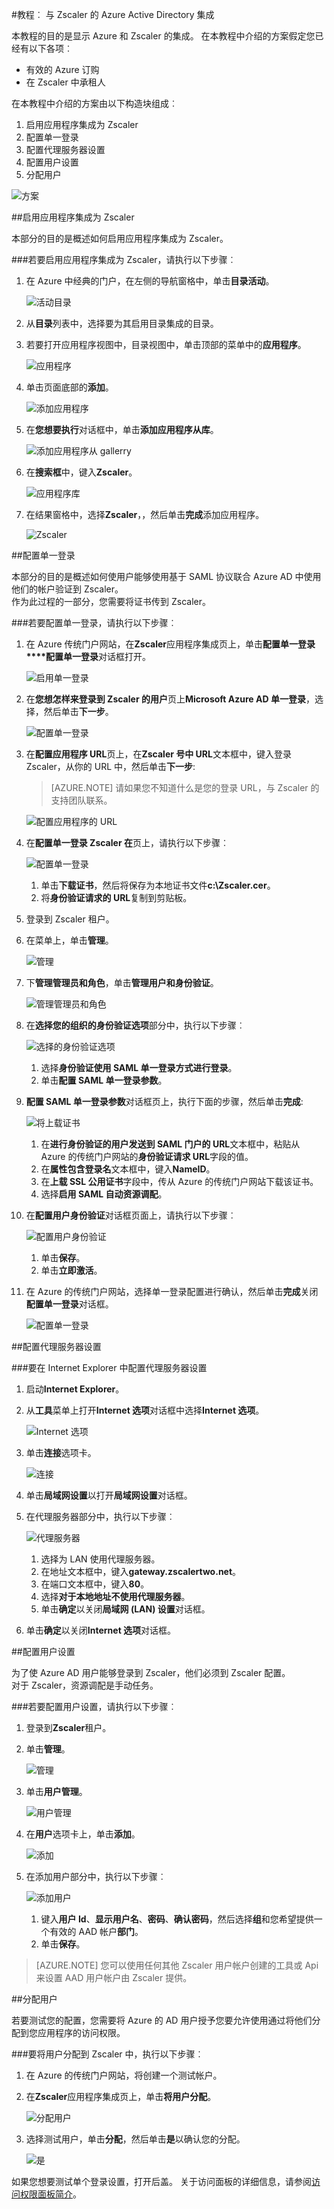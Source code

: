 <properties 
    pageTitle="教程︰ Azure Active Directory 集成与 Zscaler |Microsoft Azure" 
    description="了解如何使用 Zscaler Azure Active Directory 以启用单一登录、 自动化资源调配，和更多。" 
    services="active-directory" 
    authors="jeevansd"  
    documentationCenter="na" 
    manager="femila"/>
<tags 
    ms.service="active-directory" 
    ms.devlang="na" 
    ms.topic="article" 
    ms.tgt_pltfrm="na" 
    ms.workload="identity" 
    ms.date="08/16/2016" 
    ms.author="jeedes" />

#<a name="tutorial-azure-active-directory-integration-with-zscaler"></a>教程︰ 与 Zscaler 的 Azure Active Directory 集成
  
本教程的目的是显示 Azure 和 Zscaler 的集成。 在本教程中介绍的方案假定您已经有以下各项︰

-   有效的 Azure 订购
-   在 Zscaler 中承租人
  
在本教程中介绍的方案由以下构造块组成︰

1.  启用应用程序集成为 Zscaler
2.  配置单一登录
3.  配置代理服务器设置
4.  配置用户设置
5.  分配用户

![方案](./media/active-directory-saas-zscaler-tutorial/IC769226.png "方案")

##<a name="enabling-the-application-integration-for-zscaler"></a>启用应用程序集成为 Zscaler
  
本部分的目的是概述如何启用应用程序集成为 Zscaler。

###<a name="to-enable-the-application-integration-for-zscaler-perform-the-following-steps"></a>若要启用应用程序集成为 Zscaler，请执行以下步骤︰

1.  在 Azure 中经典的门户，在左侧的导航窗格中，单击**目录活动**。

    ![活动目录](./media/active-directory-saas-zscaler-tutorial/IC700993.png "活动目录")

2.  从**目录**列表中，选择要为其启用目录集成的目录。

3.  若要打开应用程序视图中，目录视图中，单击顶部的菜单中的**应用程序**。

    ![应用程序](./media/active-directory-saas-zscaler-tutorial/IC700994.png "应用程序")

4.  单击页面底部的**添加**。

    ![添加应用程序](./media/active-directory-saas-zscaler-tutorial/IC749321.png "添加应用程序")

5.  在**您想要执行**对话框中，单击**添加应用程序从库**。

    ![添加应用程序从 gallerry](./media/active-directory-saas-zscaler-tutorial/IC749322.png "添加应用程序从 gallerry")

6.  在**搜索框**中，键入**Zscaler**。

    ![应用程序库](./media/active-directory-saas-zscaler-tutorial/IC769227.png "应用程序库")

7.  在结果窗格中，选择**Zscaler**，，然后单击**完成**添加应用程序。

    ![Zscaler](./media/active-directory-saas-zscaler-tutorial/IC769228.png "Zscaler")

##<a name="configuring-single-sign-on"></a>配置单一登录
  
本部分的目的是概述如何使用户能够使用基于 SAML 协议联合 Azure AD 中使用他们的帐户验证到 Zscaler。  
作为此过程的一部分，您需要将证书传到 Zscaler。

###<a name="to-configure-single-sign-on-perform-the-following-steps"></a>若要配置单一登录，请执行以下步骤︰

1.  在 Azure 传统门户网站，在**Zscaler**应用程序集成页上，单击**配置单一登录****配置单一登录**对话框打开。

    ![启用单一登录](./media/active-directory-saas-zscaler-tutorial/IC769229.png "启用单一登录")

2.  在**您想怎样来登录到 Zscaler 的用户**页上**Microsoft Azure AD 单一登录**，选择，然后单击**下一步**。

    ![配置单一登录](./media/active-directory-saas-zscaler-tutorial/IC769230.png "配置单一登录")

3.  在**配置应用程序 URL**页上，在**Zscaler 号中 URL**文本框中，键入登录 Zscaler，从你的 URL 中，然后单击**下一步**: 

    >[AZURE.NOTE] 请如果您不知道什么是您的登录 URL，与 Zscaler 的支持团队联系。

    ![配置应用程序的 URL](./media/active-directory-saas-zscaler-tutorial/IC769231.png "配置应用程序的 URL")

4.  在**配置单一登录 Zscaler 在**页上，请执行以下步骤︰

    ![配置单一登录](./media/active-directory-saas-zscaler-tutorial/IC769232.png "配置单一登录")

    1.  单击**下载证书**，然后将保存为本地证书文件**c:\\Zscaler.cer**。
    2.  将**身份验证请求的 URL**复制到剪贴板。

5.  登录到 Zscaler 租户。

6.  在菜单上，单击**管理**。

    ![管理](./media/active-directory-saas-zscaler-tutorial/IC769486.png "管理")

7.  下**管理管理员和角色**，单击**管理用户和身份验证**。

    ![管理管理员和角色](./media/active-directory-saas-zscaler-tutorial/IC769487.png "管理管理员和角色")

8.  在**选择您的组织的身份验证选项**部分中，执行以下步骤︰

    ![选择的身份验证选项](./media/active-directory-saas-zscaler-tutorial/IC769488.png "选择的身份验证选项")

    1.  选择**身份验证使用 SAML 单一登录方式进行登录**。
    2.  单击**配置 SAML 单一登录参数**。

9.  **配置 SAML 单一登录参数**对话框页上，执行下面的步骤，然后单击**完成**:

    ![将上载证书](./media/active-directory-saas-zscaler-tutorial/IC769489.png "将上载证书")

    1.  在**进行身份验证的用户发送到 SAML 门户的 URL**文本框中，粘贴从 Azure 的传统门户网站的**身份验证请求 URL**字段的值。
    2.  在**属性包含登录名**文本框中，键入**NameID**。
    3.  在**上载 SSL 公用证书**字段中，传从 Azure 的传统门户网站下载该证书。
    4.  选择**启用 SAML 自动资源调配**。

10. 在**配置用户身份验证**对话框页面上，请执行以下步骤︰

    ![配置用户身份验证](./media/active-directory-saas-zscaler-tutorial/IC769490.png "配置用户身份验证")

    1.  单击**保存**。
    2.  单击**立即激活**。

11. 在 Azure 的传统门户网站，选择单一登录配置进行确认，然后单击**完成**关闭**配置单一登录**对话框。

    ![配置单一登录](./media/active-directory-saas-zscaler-tutorial/IC769491.png "配置单一登录")

##<a name="configuring-proxy-settings"></a>配置代理服务器设置

###<a name="to-configure-the-proxy-settings-in-internet-explorer"></a>要在 Internet Explorer 中配置代理服务器设置

1.  启动**Internet Explorer**。

2.  从**工具**菜单上打开**Internet 选项**对话框中选择**Internet 选项**。

    ![Internet 选项](./media/active-directory-saas-zscaler-tutorial/IC769492.png "Internet 选项")

3.  单击**连接**选项卡。

    ![连接](./media/active-directory-saas-zscaler-tutorial/IC769493.png "连接")

4.  单击**局域网设置**以打开**局域网设置**对话框。

5.  在代理服务器部分中，执行以下步骤︰

    ![代理服务器](./media/active-directory-saas-zscaler-tutorial/IC769494.png "代理服务器")

    1.  选择为 LAN 使用代理服务器。
    2.  在地址文本框中，键入**gateway.zscalertwo.net**。
    3.  在端口文本框中，键入**80**。
    4.  选择**对于本地地址不使用代理服务器**。
    5.  单击**确定**以关闭**局域网 (LAN) 设置**对话框。

6.  单击**确定**以关闭**Internet 选项**对话框。

##<a name="configuring-user-provisioning"></a>配置用户设置
  
为了使 Azure AD 用户能够登录到 Zscaler，他们必须到 Zscaler 配置。  
对于 Zscaler，资源调配是手动任务。

###<a name="to-configure-user-provisioning-perform-the-following-steps"></a>若要配置用户设置，请执行以下步骤︰

1.  登录到**Zscaler**租户。

2.  单击**管理**。

    ![管理](./media/active-directory-saas-zscaler-tutorial/IC781035.png "管理")

3.  单击**用户管理**。

    ![用户管理](./media/active-directory-saas-zscaler-tutorial/IC781036.png "用户管理")

4.  在**用户**选项卡上，单击**添加**。

    ![添加](./media/active-directory-saas-zscaler-tutorial/IC781037.png "添加")

5.  在添加用户部分中，执行以下步骤︰

    ![添加用户](./media/active-directory-saas-zscaler-tutorial/IC781038.png "添加用户")

    1.  键入**用户 Id**、**显示用户名**、**密码**、**确认密码**，然后选择**组**和您希望提供一个有效的 AAD 帐户**部门**。
    2.  单击**保存**。

>[AZURE.NOTE] 您可以使用任何其他 Zscaler 用户帐户创建的工具或 Api 来设置 AAD 用户帐户由 Zscaler 提供。

##<a name="assigning-users"></a>分配用户
  
若要测试您的配置，您需要将 Azure 的 AD 用户授予您要允许使用通过将他们分配到您应用程序的访问权限。

###<a name="to-assign-users-to-zscaler-perform-the-following-steps"></a>要将用户分配到 Zscaler 中，执行以下步骤︰

1.  在 Azure 的传统门户网站，将创建一个测试帐户。

2.  在**Zscaler**应用程序集成页上，单击**将用户分配**。

    ![分配用户](./media/active-directory-saas-zscaler-tutorial/IC769495.png "分配用户")

3.  选择测试用户，单击**分配**，然后单击**是**以确认您的分配。

    ![是](./media/active-directory-saas-zscaler-tutorial/IC767830.png "是")
  
如果您想要测试单个登录设置，打开后盖。 关于访问面板的详细信息，请参阅[访问权限面板简介](active-directory-saas-access-panel-introduction.md)。
